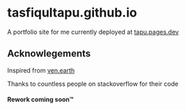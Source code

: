 # tasfiqultapu.github.io
A portfolio site for me 
currently deployed at [tapu.pages.dev](https://tapu.pages.dev)

## Acknowlegements
Inspired from [ven.earth](https://ven.earth/)

Thanks to countless people on stackoverflow for their code 

#### Rework coming soon™ 
